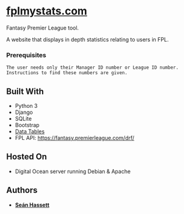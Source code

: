 # [fplmystats.com](fplmystats.com)
Fantasy Premier League tool.

A website that displays in depth statistics relating to users in FPL.

### Prerequisites

```
The user needs only their Manager ID number or League ID number. Instructions to find these numbers are given.
```

## Built With

* Python 3
* Django
* SQLite
* Bootstrap
* [Data Tables](https://datatables.net)
* FPL API: https://fantasy.premierleague.com/drf/

## Hosted On

* Digital Ocean server running Debian & Apache

## Authors

* **[Seán Hassett](https://github.com/Sean-Hassett)**

